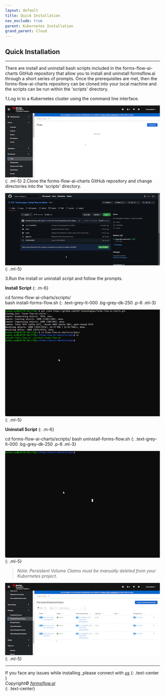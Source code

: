 ```yaml
---
layout: default
title: Quick Installation
nav_exclude: true
parent: Kubernetes Installation 
grand_parent: Cloud
---
```


## Quick Installation

---

There are install and uninstall bash scripts included in the forms-flow-ai-charts GitHub repository that allow you to install and uninstall formsflow.ai through a short series of prompts. Once the prerequisites are met, then the forms-flow-ai-charts repository can be cloned into your local machine and the scripts can be run within the 'scripts' directory.

1.Log in to a Kubernetes cluster using the command line interface.  


![quickkubernetes1](../../../assets/QuickKubernetes/kube_login%20(1).gif)
 {: .ml-5}
2.Clone the forms-flow-ai-charts GitHub repository and change directories into the 'scripts' directory. 


![quickkubernetes2](../../../assets/QuickKubernetes/kube2.gif)
 {: .ml-5}

3.Run the install or uninstall script and follow the prompts.

__Install Script__
{: .m-6}

 cd forms-flow-ai-charts/scripts/  
  bash install-forms-flow.sh
  {: .text-grey-lt-000 .bg-grey-dk-250 .p-6 .ml-3}  


![quickkubernetes3](../../../assets/QuickKubernetes/kube_3.gif)
 {: .ml-5}

 __Uninstall Script__
{: .m-6}

 cd forms-flow-ai-charts/scripts/
 bash uninstall-forms-flow.sh
 {: .text-grey-lt-000 .bg-grey-dk-250 .p-6 .ml-3}

 ![quickkubernetes4](../../../assets/QuickKubernetes/kube_quick_uninstall.gif)
 {: .ml-5}

 >*Note: Persistent Volume Claims must be manually deleted from your Kubernetes project*.

 ![quickkubernetes5](../../../assets/QuickKubernetes/kube_persist.gif)
 {: .ml-5}

 ---

If you face any issues while installing ,please connect with [us](https://github.com/AOT-Technologies/forms-flow-ai/issues)
{: .text-center }
<br>
*Copyright© [formsflow.ai](https://formsflow.ai/)*   
{: .text-center}